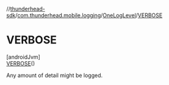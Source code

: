 //[thunderhead-sdk](../../../../index.md)/[com.thunderhead.mobile.logging](../../index.md)/[OneLogLevel](../index.md)/[VERBOSE](index.md)

# VERBOSE

[androidJvm]\
[VERBOSE](index.md)()

Any amount of detail might be logged.
